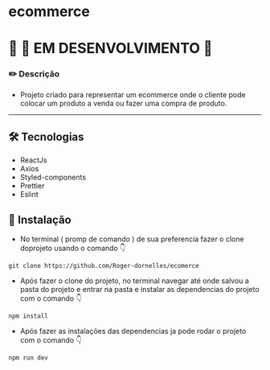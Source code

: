 # ecommerce

# 	:rotating_light: :construction: EM DESENVOLVIMENTO 	:rotating_light:

### :pencil2:  Descrição

- Projeto criado para representar um ecommerce onde o cliente pode colocar um produto a venda ou fazer uma compra de produto.

------


## 	:hammer_and_wrench: Tecnologias

- ReactJs
- Axios
- Styled-components
- Prettier
- Eslint


## :wrench: Instalação

- No  terminal ( promp de comando ) de sua preferencia fazer o clone doprojeto usando o comando :point_down:
```
git clone https://github.com/Roger-dornelles/ecomerce
```

- Após fazer o clone do projeto, no terminal navegar até onde salvou a pasta do projeto e entrar na pasta e instalar as dependencias do projeto com o comando :point_down:
```
npm install
```

- Após fazer as instalações das dependencias ja pode rodar o projeto com o comando :point_down:

```
npm run dev
```
